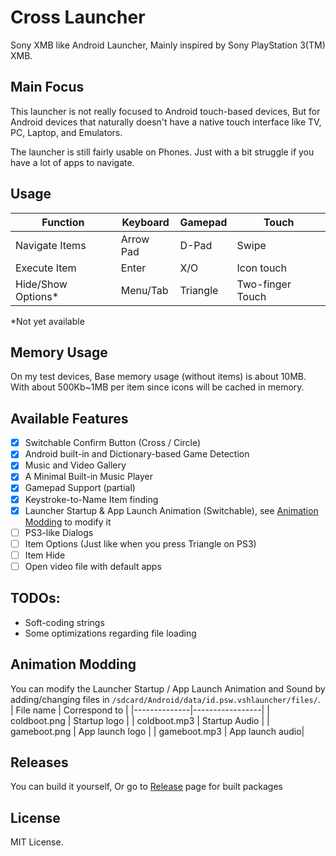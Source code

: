 # Cross Launcher
Sony XMB like Android Launcher, Mainly inspired by Sony PlayStation 3(TM) XMB.

## Main Focus
This launcher is not really focused to Android touch-based devices, But for Android devices that 
naturally doesn't have a native touch interface like TV, PC, Laptop, and Emulators.

The launcher is still fairly usable on Phones. Just with a bit struggle if you have a
lot of apps to navigate.

## Usage
| Function          | Keyboard | Gamepad   | Touch            |
|-------------------|----------|-----------|------------------|
| Navigate Items    | Arrow Pad| D-Pad     | Swipe            |
| Execute Item      | Enter    | X/O       | Icon touch       |
| Hide/Show Options*| Menu/Tab | Triangle  | Two-finger Touch |

*Not yet available

## Memory Usage
On my test devices, Base memory usage (without items) is about 10MB.
With about 500Kb~1MB per item since icons will be cached in memory.

## Available Features
- [x] Switchable Confirm Button (Cross / Circle)
- [x] Android built-in and Dictionary-based Game Detection
- [x] Music and Video Gallery
- [x] A Minimal Built-in Music Player
- [x] Gamepad Support (partial)
- [x] Keystroke-to-Name Item finding
- [x] Launcher Startup & App Launch Animation (Switchable), see [Animation Modding](https://github.com/EmiyaSyahriel/CrossLauncher#animation-modding) to modify it
- [ ] PS3-like Dialogs
- [ ] Item Options (Just like when you press Triangle on PS3)
- [ ] Item Hide
- [ ] Open video file with default apps

## TODOs:
- Soft-coding strings
- Some optimizations regarding file loading

## Animation Modding
You can modify the Launcher Startup / App Launch Animation and Sound by
adding/changing files in `/sdcard/Android/data/id.psw.vshlauncher/files/`.
| File name    | Correspond to   |
|--------------|-----------------|
| coldboot.png | Startup logo    |
| coldboot.mp3 | Startup Audio   |
| gameboot.png | App launch logo |
| gameboot.mp3 | App launch audio|

## Releases
You can build it yourself, Or go to [Release](https://github.com/EmiyaSyahriel/CrossLauncher/releases) page for built packages

## License
MIT License.
